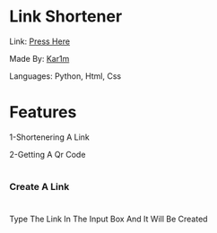 # Link Shortener
Link: [Press Here](https://t.az01.repl.co/)

Made By: [Kar1m](http://kar1m.notkar1myt.repl.co/)

Languages: Python, Html, Css
#
# Features

1-Shortenering A Link

2-Getting A Qr Code
#
### Create A Link
#
Type The Link In The Input Box And It Will Be Created
#
